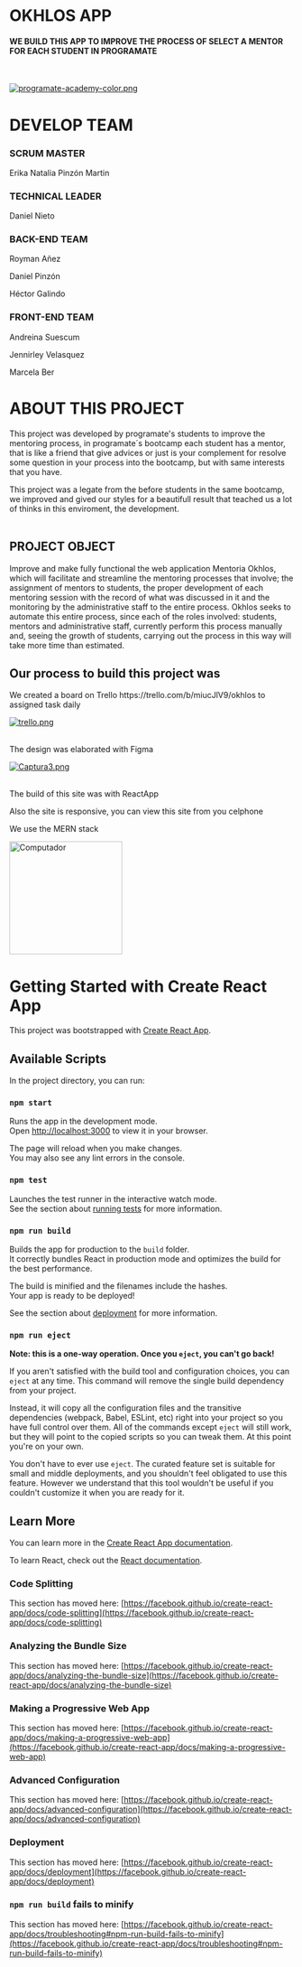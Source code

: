 <h1> OKHLOS APP  </h1>

<h4>WE BUILD THIS APP TO IMPROVE THE PROCESS OF SELECT A MENTOR FOR EACH STUDENT IN PROGRAMATE</h4></br>

[![programate-academy-color.png](https://i.postimg.cc/d1KBpyKf/programate-academy-color.png)](https://postimg.cc/cKXw86C7)


<h1>DEVELOP TEAM</h1>
<!-- <img src= "" min-width="15px" max-width="15px" width="15px" align="left" alt="Computador"> -->
<h3> SCRUM MASTER  </h3>
<p>Erika Natalia Pinzón Martin</p> 
<h3> TECHNICAL LEADER  </h3>
<p>Daniel Nieto</p> 
<h3> BACK-END TEAM  </h3>
<p>Royman Añez</p>
<p>Daniel Pinzón</p>
<p>Héctor Galindo</p>
<h3> FRONT-END TEAM  </h3>
<p>Andreina Suescum</p> 
<p>Jennirley Velasquez</p> 
<p>Marcela Ber</p> 

<h1>ABOUT THIS PROJECT</h1>
<p>This project was developed by programate's students to improve the mentoring process, in programate´s bootcamp each student has a mentor, that is like a friend that give advices or just is your complement for resolve some question in your process into the bootcamp, but with same interests that you have.

This project was a legate from the before students in the same bootcamp, we improved and gived our styles for a beautifull result that teached us a lot of thinks in this enviroment, the development.
</br></br></p>

<h2>PROJECT OBJECT</h2>
<p> Improve and make fully functional the web application Mentoria Okhlos, which will facilitate and streamline the mentoring processes that involve; the assignment of mentors to students, the proper development of each mentoring session with the record of what was discussed in it and the monitoring by the administrative staff to the entire process. Okhlos seeks to automate this entire process, since each of the roles involved: students, mentors and administrative staff, currently perform this process manually and, seeing the growth of students, carrying out the process in this way will take more time than estimated.</br></p> 

    
<h2>Our process to build this project was</h2>

<p>We created a board on Trello https://trello.com/b/miucJlV9/okhlos to assigned task daily</p>

[![trello.png](https://i.postimg.cc/dtChkyYD/trello.png)](https://postimg.cc/PPtX0NNk)</br></br>


<p>The design was elaborated with Figma</p>

[![Captura3.png](https://i.postimg.cc/26Xw0X2z/Captura3.png)](https://postimg.cc/G8GG2KWN)</br></br>


<p>The build of this site was with ReactApp</p>  

<p>Also the site is responsive, you can view this site from you celphone</p>

<p>We use the MERN stack</p>
<img src= "https://user-images.githubusercontent.com/95040405/158863634-de070b1c-0151-4123-af2b-2c671b5a6a45.png" min-width="200px" max-width="200px" width="200px" align="center" alt="Computador"> 




# Getting Started with Create React App

This project was bootstrapped with [Create React App](https://github.com/facebook/create-react-app).

## Available Scripts

In the project directory, you can run:

### `npm start`

Runs the app in the development mode.\
Open [http://localhost:3000](http://localhost:3000) to view it in your browser.

The page will reload when you make changes.\
You may also see any lint errors in the console.

### `npm test`

Launches the test runner in the interactive watch mode.\
See the section about [running tests](https://facebook.github.io/create-react-app/docs/running-tests) for more information.

### `npm run build`

Builds the app for production to the `build` folder.\
It correctly bundles React in production mode and optimizes the build for the best performance.

The build is minified and the filenames include the hashes.\
Your app is ready to be deployed!

See the section about [deployment](https://facebook.github.io/create-react-app/docs/deployment) for more information.

### `npm run eject`

**Note: this is a one-way operation. Once you `eject`, you can't go back!**

If you aren't satisfied with the build tool and configuration choices, you can `eject` at any time. This command will remove the single build dependency from your project.

Instead, it will copy all the configuration files and the transitive dependencies (webpack, Babel, ESLint, etc) right into your project so you have full control over them. All of the commands except `eject` will still work, but they will point to the copied scripts so you can tweak them. At this point you're on your own.

You don't have to ever use `eject`. The curated feature set is suitable for small and middle deployments, and you shouldn't feel obligated to use this feature. However we understand that this tool wouldn't be useful if you couldn't customize it when you are ready for it.

## Learn More

You can learn more in the [Create React App documentation](https://facebook.github.io/create-react-app/docs/getting-started).

To learn React, check out the [React documentation](https://reactjs.org/).

### Code Splitting

This section has moved here: [https://facebook.github.io/create-react-app/docs/code-splitting](https://facebook.github.io/create-react-app/docs/code-splitting)

### Analyzing the Bundle Size

This section has moved here: [https://facebook.github.io/create-react-app/docs/analyzing-the-bundle-size](https://facebook.github.io/create-react-app/docs/analyzing-the-bundle-size)

### Making a Progressive Web App

This section has moved here: [https://facebook.github.io/create-react-app/docs/making-a-progressive-web-app](https://facebook.github.io/create-react-app/docs/making-a-progressive-web-app)

### Advanced Configuration

This section has moved here: [https://facebook.github.io/create-react-app/docs/advanced-configuration](https://facebook.github.io/create-react-app/docs/advanced-configuration)

### Deployment

This section has moved here: [https://facebook.github.io/create-react-app/docs/deployment](https://facebook.github.io/create-react-app/docs/deployment)

### `npm run build` fails to minify

This section has moved here: [https://facebook.github.io/create-react-app/docs/troubleshooting#npm-run-build-fails-to-minify](https://facebook.github.io/create-react-app/docs/troubleshooting#npm-run-build-fails-to-minify)
